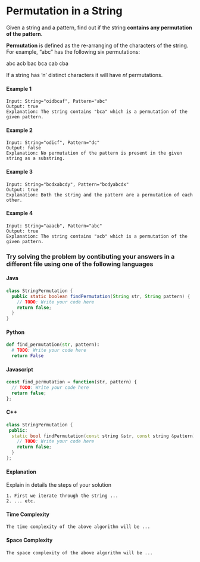 # Permutation in a String

Given a string and a pattern, find out if the string **contains any permutation of the pattern**.

**Permutation** is defined as the re-arranging of the characters of the string. For example, “abc” has the following six permutations:

abc
acb
bac
bca
cab
cba

If a string has ‘n’ distinct characters it will have _n!_ permutations.

#### Example 1

```
Input: String="oidbcaf", Pattern="abc"
Output: true
Explanation: The string contains "bca" which is a permutation of the given pattern.
```

#### Example 2

```
Input: String="odicf", Pattern="dc"
Output: false
Explanation: No permutation of the pattern is present in the given string as a substring.
```

#### Example 3

```
Input: String="bcdxabcdy", Pattern="bcdyabcdx"
Output: true
Explanation: Both the string and the pattern are a permutation of each other.
```

#### Example 4

```
Input: String="aaacb", Pattern="abc"
Output: true
Explanation: The string contains "acb" which is a permutation of the given pattern.
```

### Try solving the problem by contibuting your answers in a different file using one of the following languages

#### Java

```java
class StringPermutation {
  public static boolean findPermutation(String str, String pattern) {
    // TODO: Write your code here
    return false;
  }
}
```
#### Python

```python
def find_permutation(str, pattern):
  # TODO: Write your code here
  return False
```

#### Javascript

```js
const find_permutation = function(str, pattern) {
  // TODO: Write your code here
  return false;
};
```

#### C++

```c++
class StringPermutation {
 public:
  static bool findPermutation(const string &str, const string &pattern) {
    // TODO: Write your code here
    return false;
  }
};
```

#### Explanation

Explain in details the steps of your solution

```
1. First we iterate through the string ...
2. ... etc.
```

#### Time Complexity

```
The time complexity of the above algorithm will be ...
```

#### Space Complexity

```
The space complexity of the above algorithm will be ...
```


 
